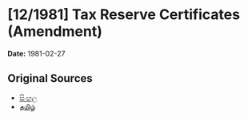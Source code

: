 # [12/1981] Tax Reserve Certificates (Amendment)

**Date:** 1981-02-27

## Original Sources

- [සිංහල](https://documents.gov.lk/view/acts/1981/2/12-1981_S.pdf)
- [தமிழ்](https://documents.gov.lk/view/acts/1981/2/12-1981_T.pdf)
